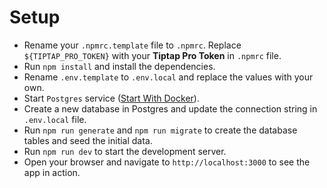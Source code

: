 # Setup

- Rename your `.npmrc.template` file to `.npmrc`. Replace `${TIPTAP_PRO_TOKEN}` with your **Tiptap Pro Token** in `.npmrc` file.
- Run `npm install` and install the dependencies.
- Rename `.env.template` to `.env.local` and replace the values with your own.
- Start `Postgres` service ([Start With Docker](https://www.docker.com/blog/how-to-use-the-postgres-docker-official-image/)).
- Create a new database in Postgres and update the connection string in `.env.local` file.
- Run `npm run generate` and `npm run migrate` to create the database tables and seed the initial data.
- Run `npm run dev` to start the development server.
- Open your browser and navigate to `http://localhost:3000` to see the app in action.